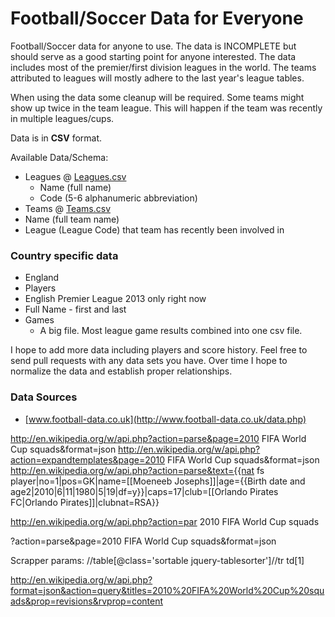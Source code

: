 Football/Soccer Data for Everyone
============

Football/Soccer data for anyone to use. The data is INCOMPLETE but should serve as a good starting point for anyone interested. The data includes most of the premier/first division leagues in the world. The teams attributed to leagues will mostly adhere to the last year's league tables.

When using the data some cleanup will be required. Some teams might show up twice in the team league. This will happen if the team was recently in multiple leagues/cups.

Data is in **CSV** format.

Available Data/Schema:
- Leagues @ [Leagues.csv](https://github.com/jokecamp/FootballData/blob/master/Leagues.csv)
   - Name (full name)
   - Code (5-6 alphanumeric abbreviation)
- Teams @ [Teams.csv](https://github.com/jokecamp/FootballData/blob/master/Teams.csv)
 - Name (full team name)
 - League (League Code) that team has recently been involved in

### Country specific data ###
- England
 - Players
  - English Premier League 2013 only right now
  - Full Name - first and last
 - Games
   - A big file. Most league game results combined into one csv file.

I hope to add more data including players and score history. Feel free to send pull requests with any data sets you have. Over time I hope to normalize the data and establish proper relationships.


### Data Sources

 - [www.football-data.co.uk](http://www.football-data.co.uk/data.php)



http://en.wikipedia.org/w/api.php?action=parse&page=2010 FIFA World Cup squads&format=json
http://en.wikipedia.org/w/api.php?action=expandtemplates&page=2010 FIFA World Cup squads&format=json
http://en.wikipedia.org/w/api.php?action=parse&text={{nat fs player|no=1|pos=GK|name=[[Moeneeb Josephs]]|age={{Birth date and age2|2010|6|11|1980|5|19|df=y}}|caps=17|club=[[Orlando Pirates FC|Orlando Pirates]]|clubnat=RSA}}

http://en.wikipedia.org/w/api.php?action=par
2010 FIFA World Cup squads

?action=parse&page=2010 FIFA World Cup squads&format=json

Scrapper params:
//table[@class='sortable jquery-tablesorter']//tr
td[1]


http://en.wikipedia.org/w/api.php?format=json&action=query&titles=2010%20FIFA%20World%20Cup%20squads&prop=revisions&rvprop=content

